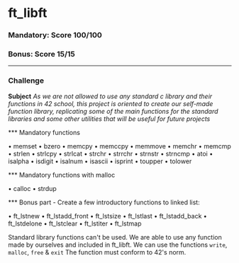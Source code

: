 # ft_libft
### Mandatory: Score 100/100
### Bonus: Score 15/15
***
### Challenge
**Subject** *As we are not allowed to use any standard c library and their functions in 42 school, this project is oriented to create our self-made function library, replicating some of the main functions for the standard libraries and some other utilities that will be useful for future projects*

*** Mandatory functions

• memset
• bzero
• memcpy
• memccpy
• memmove
• memchr
• memcmp
• strlen
• strlcpy
• strlcat
• strchr
• strrchr
• strnstr
• strncmp
• atoi
• isalpha
• isdigit
• isalnum
• isascii
• isprint
• toupper
• tolower
  
*** Mandatory functions with malloc

• calloc
• strdup

*** Bonus part - Create a few introductory functions to linked list:

• ft_lstnew
• ft_lstadd_front
• ft_lstsize
• ft_lstlast
• ft_lstadd_back
• ft_lstdelone
• ft_lstclear
• ft_lstiter
• ft_lstmap


Standard library functions can't be used. We are able to use any function made by ourselves and included in ft_libft. We can use the functions `write`, `malloc`, `free` & `exit`
The function must conform to 42's norm.
